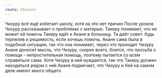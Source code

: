 ```yaml
---
route: Chizuru
---
```

Чизуру всё ещё избегает школу, хотя на это нет причин
После уроков Чизуру рассказывает о проблемах с матерью. Такеру понимает, что не может ей помочь
Такеру идёт к Акане в больницу. Та даёт совет: будь терпелив и решимость, если хочешь помочь. Акане сама была в подобной ситуации, так что она понимает, через что проходит Чизуру
Акане доносит мысль, что Чизуру, скорее всего, боится, что просьба о помощи - непростительная помощь, поэтому пытается со всем справиться сама. Хотя Чизуру в ней нуждается, так что Такеру должен находиться рядом с ней
Акане подмечает, что Чизуру и Кей на самом деле имеют много общего